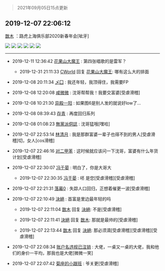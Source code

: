 > 2021年09月05日15点更新
<link rel="stylesheet" href="https://cdn.jsdelivr.net/gh/taotie6/sampleJSON@main/css/photo_show.css">


 ## 2019-12-07 22:06:12 

 [㪚木](https://www.coolapk.com/feed/15249214?shareKey=YTgzZmEwN2Q0MWEzNjEzMTc0ZmQ~) ：路虎上海俱乐部2020新春年会[呲牙] 

<div class="album">
<img class="img-item" src="http://image.coolapk.com/feed/2019/1207/22/1081091_832d4142_7557_1201@640x368.gif" />
<img class="img-item" src="http://image.coolapk.com/feed/2019/1207/22/1081091_f807fd6a_7557_1203@1425x802.jpeg" />
<img class="img-item" src="http://image.coolapk.com/feed/2019/1207/22/1081091_983ba570_7557_1205@512x294.gif" />
<img class="img-item" src="http://image.coolapk.com/feed/2019/1207/22/1081091_e1b83a1f_7557_1207@640x368.gif" />
<img class="img-item" src="http://image.coolapk.com/feed/2019/1207/22/1081091_40cdcbba_7557_1209@672x380.gif" />
<img class="img-item" src="http://image.coolapk.com/feed/2019/1207/22/1081091_f0a591be_7557_121@640x368.gif" />
</div>

 ------- 

- 2019-12-11 12:36:42 [花果山大魔王](uid=1079881) : 第四张唱歌的是雷军？ 

    - 2019-12-31 21:11:33 [CWorld](uid=1384771) 回复 [花果山大魔王](uid=1079881): 哪有这么大的排面 

- 2019-12-08 20:11:34 [乄囗](uid=759206) : 我还年轻，我顶得住，我需要FP 

- 2019-12-08 12:20:08 [咸微微](uid=1248718) : 沈哥帮帮我！我要交富婆[受虐滑稽] 

- 2019-12-08 10:21:30 [异殿一阳](uid=2299273) : 如果图6是别人发的就说好low了… 

- 2019-12-08 08:39:43 [存青](uid=1006954) : 再度回归系列 

- 2019-12-08 01:08:23 [無黨派侗誌](uid=963651) : 沈哥猛哦[嘿哈] 

- 2019-12-07 22:53:14 [林清月](uid=3083763) : 我是那群富婆一辈子也得不到的男人[受虐滑稽]切，女人[cos滑稽] 

- 2019-12-07 22:46:16 [对二甲苯](uid=2184595) : 这时候就应该问一下沈哥，富婆有什么年货计划[受虐滑稽] 

- 2019-12-07 22:30:07 [冯于晏](uid=2980763) : 明白了，你是大哥大 

    - 2019-12-07 22:30:35 [冯于晏](uid=2980763) : 呸  是您[受虐滑稽][受虐滑稽] 

- 2019-12-07 22:21:31 [落幕0](uid=1382501) : 失踪人口回归，正想着催更一波[受虐滑稽] 

- 2019-12-07 22:10:49 [決絕](uid=2288436) : 首富是里边最年轻的吗 

    - 2019-12-07 22:11:04 [㪚木](uid=1081091) 回复 [決絕](uid=2288436): 不是[受虐滑稽] 

    - 2019-12-07 22:11:41 [決絕](uid=2288436) 回复 [㪚木](uid=1081091): 那就是最帅的[受虐滑稽] 

    - 2019-12-07 22:13:44 [㪚木](uid=1081091) 回复 [決絕](uid=2288436): 那必须滴[受虐滑稽][受虐滑稽][受虐滑稽] 

- 2019-12-07 22:08:34 [账户名违规已注销](uid=1039732) : 大佬，一桌又一桌的大佬，我和他们的身价一平均，那我也是大佬[微微一笑] 

- 2019-12-07 22:07:42 [菊座的小跟班](uid=1450001) : 爷关更[受虐滑稽] 

